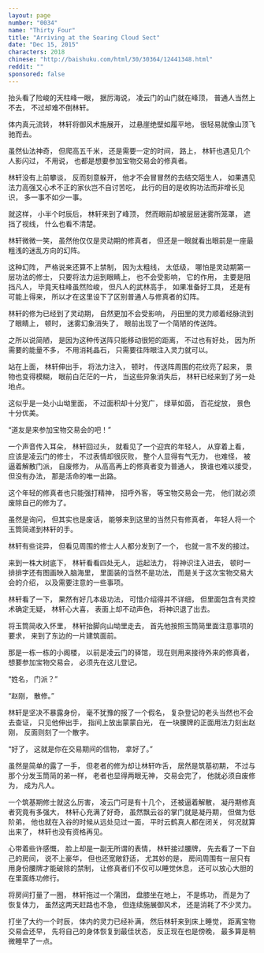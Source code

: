 ```yaml
---
layout: page
number: "0034"
name: "Thirty Four"
title: "Arriving at the Soaring Cloud Sect"
date: "Dec 15, 2015"
characters: 2018
chinese: "http://baishuku.com/html/30/30364/12441348.html"
reddit: ""
sponsored: false
---
```


抬头看了险峻的天柱峰一眼，
据厉海说，
凌云门的山门就在峰顶，
普通人当然上不去，
不过却难不倒林轩。

体内真元流转，
林轩将御风术施展开，
过悬崖绝壁如履平地，
很轻易就像山顶飞驰而去。

虽然仙法神奇，
但爬高五千米，
还是需要一定的时间，
路上，
林轩也遇见几个人影闪过，
不用说，
也都是想要参加宝物交易会的修真者。

林轩没有上前攀谈，
反而刻意躲开，
他才不会冒冒然的去结交陌生人，
如果遇见法力高强又心术不正的家伙岂不自讨苦吃，
此行的目的是收购功法而非增长见识，
多一事不如少一事。

就这样，
小半个时辰后，
林轩来到了峰顶，
然而眼前却被层层迷雾所笼罩，
遮挡了视线，
什么也看不清楚。

林轩微微一笑，
虽然他仅仅是灵动期的修真者，
但还是一眼就看出眼前是一座最粗浅的迷乱方向的幻阵。

这种幻阵，
严格说来还算不上禁制，
因为太粗线，
太低级，
哪怕是灵动期第一层功法的修士，
只要将法力运到眼睛上，
也不会受影响，
它的作用，
主要是阻挡凡人，
毕竟天柱峰虽然险峻，
但凡人的武林高手，
如果准备好工具，
还是有可能上得来，
所以才在这里设下了区别普通人与修真者的幻阵。

林轩的修为已经到了灵动期，
自然更加不会受影响，
丹田里的灵力顺着经脉流到了眼睛上，
顿时，
迷雾幻象消失了，
眼前出现了一个简陋的传送阵。

之所以说简陋，
是因为这种传送阵只能移动很短的距离，
不过也有好处，
因为所需要的能量不多，
不用消耗晶石，
只需要往阵眼注入灵力就可以。

站在上面，
林轩伸出手，
将法力注入，
顿时，
传送阵周围的花纹亮了起来，
景物也变得模糊，
眼前白茫茫的一片，
当这些异象消失后，
林轩已经来到了另一处地点。

这似乎是一处小山坳里面，
不过面积却十分宽广，
绿草如茵，
百花绽放，
景色十分优美。

“道友是来参加宝物交易会的吧！”

一个声音传入耳朵，
林轩回过头，
就看见了一个迎宾的年轻人，
从穿着上看，
应该是凌云门的修士，
不过表情却很灰败，
整个人显得有气无力，
也难怪，
被逼着解散门派，
自废修为，
从高高再上的修真者变为普通人，
换谁也难以接受，
但没有办法，
那是活命的唯一出路。

这个年轻的修真者也只能强打精神，
招呼外客，
等宝物交易会一完，
他们就必须废除自己的修为了。

虽然是询问，
但其实也是废话，
能够来到这里的当然只有修真者，
年轻人将一个玉筒简递到林轩的手。

林轩有些诧异，
但看见周围的修士人人都分发到了一个，
也就一言不发的接过。

来到一株大树底下，
林轩看看四处无人，
运起法力，
将神识注入进去，
顿时一排排字还有图画映入脑海里，
里面装的当然不是功法，
而是关于这次宝物交易大会的介绍，
以及需要注意的一些事项。

林轩看了一下，
果然有好几本级功法，
可惜介绍得并不详细，
但里面包含有灵控术确定无疑，
林轩心大喜，
表面上却不动声色，
将神识退了出去。

将玉筒简收入怀里，
林轩抬脚向山坳里走去，
首先他按照玉筒简里面注意事项的要求，
来到了东边的一片建筑面前。

那是一栋一栋的小阁楼，
以前是凌云门的驿馆，
现在则用来接待外来的修真者，
想要参加宝物交易会，
必须先在这儿登记。

“姓名，
门派？”

“赵刚，
散修。”

林轩是坚决不暴露身份，
毫不犹豫的报了一个假名，
复杂登记的老头当然也不会去查证，
只见他伸出手，
指间上放出蒙蒙白光，
在一块腰牌的正面用法力刻出赵刚，
反面则刻了一个散字。

“好了，
这就是你在交易期间的信物，
拿好了。”

虽然是简单的露了一手，
但老者的修为却让林轩咋舌，
居然是筑基初期，
不过与那个分发玉筒简的弟一样，
老者也显得两眼无神，
交易会完了，
他就必须自废修为，
成为凡人。

一个筑基期修士就这么厉害，
凌云门可是有十几个，
还被逼着解散，
凝丹期修真者究竟有多强大，
林轩心充满了好奇，
虽然飘云谷的掌门就是凝丹期，
但做为低阶弟，
他也就在入谷的时候从远处见过一面，
平时云鹤真人都在闭关，
何况就算出来了，
林轩也没有资格再见。

心带着些许感慨，
脸上却是一副无所谓的表情，
林轩接过腰牌，
先去看了一下自己的房间，
说不上豪华，
但也还宽敞舒适，
尤其妙的是，
房间周围有一层只有用身份腰牌才能破除的禁制，
让修真者们不仅可以睡觉休息，
还可以放心大胆的在里面练功修行。

将房间打量了一圈，
林轩拖过一个蒲团，
盘膝坐在地上，
不是练功，
而是为了恢复体力，
虽然这两天赶路也不急，
但连续施展御风术，
还是消耗了不少灵力。

打坐了大约一个时辰，
体内的灵力已经补满，
然后林轩来到床上睡觉，
距离宝物交易会还早，
先将自己的身体恢复到最佳状态，
反正现在也是傍晚，
最多算是稍微睡早了一点。
